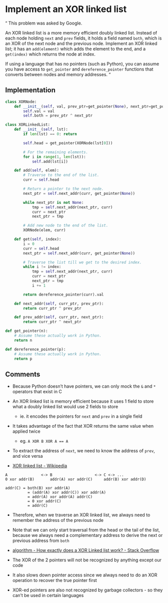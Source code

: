 # Implement an XOR linked list

“
This problem was asked by Google.

An XOR linked list is a more memory efficient doubly linked list. Instead of each node holding `next` and `prev` fields, it holds a field named `both`, which is an XOR of the next node and the previous node. Implement an XOR linked list; it has an `add(element)` which adds the element to the end, and a `get(index)` which returns the node at index.

If using a language that has no pointers (such as Python), you can assume you have access to `get_pointer` and `dereference_pointer` functions that converts between nodes and memory addresses.
“

## Implementation

```py
class XORNode:
    def __init__(self, val, prev_ptr=get_pointer(None), next_ptr=get_pointer(None)):
        self.val = val
        self.both = prev_ptr ^ next_ptr

class XORLinkedList:
    def __init__(self, lst):
        if len(lst) == 0: return

        self.head = get_pointer(XORNode(lst[0]))

        # For the remaining elements.
        for i in range(1, len(lst)):
            self.add(lst[i])

    def add(self, elem):
        # Traverse to the end of the list.
        curr = self.head

        # Return a pointer to the next node.
        next_ptr = self.next_addr(curr, get_pointer(None))

        while next_ptr is not None:
            tmp = self.next_addr(next_ptr, curr)
            curr = next_ptr
            next_ptr = tmp

        # Add new node to the end of the list.
        XORNode(elem, curr)

    def get(self, index):
        i = 0
        curr = self.head
        next_ptr = self.next_addr(curr, get_pointer(None))

        # Traverse the list till we get to the desired index.
        while i != index:
            tmp = self.next_addr(next_ptr, curr)
            curr = next_ptr
            next_ptr = tmp
            i += 1

        return dereference_pointer(curr).val

    def next_addr(self, curr_ptr, prev_ptr):
        return curr_ptr ^ prev_ptr

    def prev_addr(self, curr_ptr, next_ptr):
        return curr_ptr ^ next_ptr

def get_pointer(n):
    # Assume these actually work in Python.
    return n

def dereference_pointer(p):
    # Assume these actually work in Python.
    return p
```

## Comments

* Because Python doesn’t have pointers, we can only mock the `&` and `*` operators that exist in C

* An XOR linked list is memory efficient because it uses 1 field to store what a doubly linked list would use 2 fields to store
	* ie. it encodes the pointers for `next` and `prev` in a single field
* It takes advantage of the fact that XOR returns the same value when applied twice
	* eg. `A XOR B XOR A == A`

* To extract the address of `next`, we need to know the address of `prev`, and vice versa
* [XOR linked list - Wikipedia](https://en.wikipedia.org/wiki/XOR_linked_list#Description)

```
A				<-> B 					<-> C <-> ...
0 xor addr(B)		addr(A) xor addr(C)		addr(B) xor addr(D)

addr(C) = both(B) xor addr(A)
		  = (addr(A) xor addr(C)) xor addr(A)
		  = addr(A) xor addr(A) addr(C)
		  = 0 xor addr(C)
		  = addr(C)
```

* Therefore, when we traverse an XOR linked list, we always need to remember the address of the previous node
* Note that we can only start traversal from the head or the tail of the list, because we always need a complementary address to derive the next or previous address from `both`

* [algorithm - How exactly does a XOR Linked list work? - Stack Overflow](https://stackoverflow.com/questions/16138998/how-exactly-does-a-xor-linked-list-work)
* The XOR of the 2 pointers will not be recognized by anything except our code
* It also slows down pointer access since we always need to do an XOR operation to recover the true pointer first
* XOR-ed pointers are also not recognized by garbage collectors - so they can’t be used in certain languages
